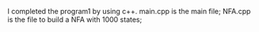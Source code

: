 I completed the program1 by using c++.
main.cpp is the main file;
NFA.cpp is the file to build a NFA with 1000 states;